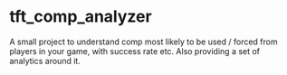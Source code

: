 # tft_comp_analyzer
A small project to understand comp most likely to be used / forced from players in your game, with success rate etc. Also providing a set of analytics around it.
